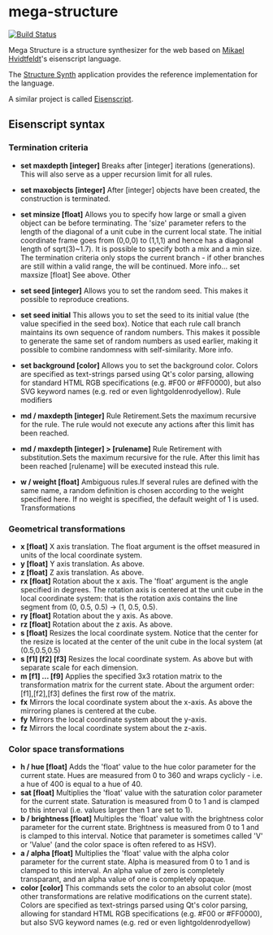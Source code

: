 # mega-structure

[![Build Status](https://travis-ci.org/ssrb/mega-structure.png)](https://travis-ci.org/ssrb/mega-structure)

Mega Structure is a structure synthesizer for the web based on [Mikael Hvidtfeldt](http://hvidtfeldts.net)'s eisenscript language.

The [Structure Synth](http://structuresynth.sourceforge.net) application provides the reference implementation for the language.

A similar project is called [Eisenscript](https://github.com/after12am/eisenscript).

## Eisenscript syntax

### Termination criteria

* **set maxdepth [integer]**
Breaks after [integer] iterations (generations). This will also serve as a upper recursion limit for all rules.
* **set maxobjects [integer]**
After [integer] objects have been created, the construction is terminated.
* **set minsize [float]**
Allows you to specify how large or small a given object can be before terminating. The 'size' parameter refers to the length of the diagonal of a unit cube in the current local state. The initial coordinate frame goes from (0,0,0) to (1,1,1) and hence has a diagonal length of sqrt(3)~1.7). It is possible to specify both a mix and a min size. The termination criteria only stops the current branch - if other branches are still within a valid range, the will be continued. More info...
set maxsize [float]
See above.
Other

* **set seed [integer]**
Allows you to set the random seed. This makes it possible to reproduce creations.
* **set seed initial**
This allows you to set the seed to its initial value (the value specified in the seed box). Notice that each rule call branch maintains its own sequence of random numbers. This makes it possible to generate the same set of random numbers as used earlier, making it possible to combine randomness with self-similarity. More info.
* **set background [color]**
Allows you to set the background color. Colors are specified as text-strings parsed using Qt's color parsing, allowing for standard HTML RGB specifications (e.g. #F00 or #FF0000), but also SVG keyword names (e.g. red or even lightgoldenrodyellow).
Rule modifiers

* **md / maxdepth [integer]**
Rule Retirement.Sets the maximum recursive for the rule. The rule would not execute any actions after this limit has been reached.
* **md / maxdepth [integer] > [rulename]**
Rule Retirement with substitution.Sets the maximum recursive for the rule. After this limit has been reached [rulename] will be executed instead this rule.
* **w / weight [float]**
Ambiguous rules.If several rules are defined with the same name, a random definition is chosen according to the weight specified here. If no weight is specified, the default weight of 1 is used.
Transformations

### Geometrical transformations

* **x [float]**
X axis translation. The float argument is the offset measured in units of the local coordinate system.
* **y [float]**
Y axis translation. As above.
* **z [float]**
Z axis translation. As above.
* **rx [float]**
Rotation about the x axis. The 'float' argument is the angle specified in degrees. The rotation axis is centered at the unit cube in the local coordinate system: that is the rotation axis contains the line segment from (0, 0.5, 0.5) -> (1, 0.5, 0.5).
* **ry [float]**
Rotation about the y axis. As above.
* **rz [float]**
Rotation about the z axis. As above.
* **s [float]**
Resizes the local coordinate system. Notice that the center for the resize is located at the center of the unit cube in the local system (at (0.5,0.5,0.5)
* **s [f1] [f2] [f3]**
Resizes the local coordinate system. As above but with separate scale for each dimension.
* **m [f1] ... [f9]**
Applies the specified 3x3 rotation matrix to the transformation matrix for the current state. About the argument order: [f1],[f2],[f3] defines the first row of the matrix.
* **fx**
Mirrors the local coordinate system about the x-axis. As above the mirroring planes is centered at the cube.
* **fy**
Mirrors the local coordinate system about the y-axis.
* **fz**
Mirrors the local coordinate system about the z-axis.

### Color space transformations

* **h / hue [float]**
Adds the 'float' value to the hue color parameter for the current state. Hues are measured from 0 to 360 and wraps cyclicly - i.e. a hue of 400 is equal to a hue of 40.
* **sat [float]**
Multiplies the 'float' value with the saturation color parameter for the current state. Saturation is measured from 0 to 1 and is clamped to this interval (i.e. values larger then 1 are set to 1).
* **b / brightness [float]**
Multiples the 'float' value with the brightness color parameter for the current state. Brightness is measured from 0 to 1 and is clamped to this interval. Notice that parameter is sometimes called 'V' or 'Value' (and the color space is often refered to as HSV).
* **a / alpha [float]**
Multiplies the 'float' value with the alpha color parameter for the current state. Alpha is measured from 0 to 1 and is clamped to this interval. An alpha value of zero is completely transparant, and an alpha value of one is completely opaque.
* **color [color]**
This commands sets the color to an absolut color (most other transformations are relative modifications on the current state). Colors are specified as text-strings parsed using Qt's color parsing, allowing for standard HTML RGB specifications (e.g. #F00 or #FF0000), but also SVG keyword names (e.g. red or even lightgoldenrodyellow)
